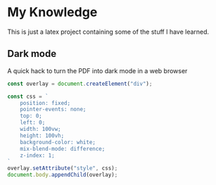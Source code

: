 # My Knowledge

This is just a latex project containing some of the stuff I have learned.

## Dark mode

A quick hack to turn the PDF into dark mode in a web browser

```js
const overlay = document.createElement("div");

const css = `
    position: fixed;
    pointer-events: none;
    top: 0;
    left: 0;
    width: 100vw;
    height: 100vh;
    background-color: white;
    mix-blend-mode: difference;
    z-index: 1;
`
overlay.setAttribute("style", css);
document.body.appendChild(overlay);
```